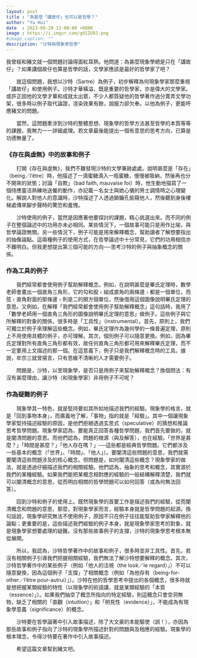```yaml
---
layout: post
title : "為甚麼「講故仔」也可以是哲學？"
author: "Yu Hui"
date  : 2023-09-20 12:00:00 +0800
image : https://i.imgur.com/gd1ZU9J.png
#image_caption: ""
description: "沙特與現象學哲學"
---
```


我曾經和豬文就一個問題討論得面紅耳熱。他問道：為甚麼現象學總是只在「講故仔」？如果講個故仔也算是哲學的話，文學家應該是最好的哲學家了吧？

<!--more-->

　　就這個問題，我想以沙特（Sartre）為例子，初步解釋為何現象學家那麼重視「講故仔」和使用例子。沙特才華橫溢，既是重要的哲學家，亦是偉大的文學家。或許正因他的文學才華和成就太出眾，不少人都質疑他的哲學著作過分賣弄文學功架，很多時以例子取代論證，渲染效果有餘，說服力卻欠奉。以他為例子，更能呼應豬文的問題。

　　當然，這問題牽涉到沙特的整體思想、現象學的哲學方法甚至哲學的本質等等的課題，我無力一一詳細處理。若文章最後能提出一個有意思的思考方向，已算是功德無量了。


### 《存在與虛無》中的故事和例子

　　打開《存在與虛無》，我們不難發現沙特的文學筆跡處處。說明甚麼是「存在」（being／l’être）時，他描述了一滴蜜糖滴入一瓶蜜糖，慢慢被吸納，然後再也分不開來的狀態；討論「自欺」（bad faith, mauvaise foi）時，他生動地描寫了一個侍應靈活熟練地送餐的動作，亦記載一名女士與她心儀的男士調情時之心理變化。解說人對他人的意識時，沙特描述了人透過鎖鑰孔偷窺他人，然後聽到身後樓梯處傳來腳步聲時的驚恐和羞愧。

　　沙特使用的例子，當然是因應著他要探討的課題，精心挑選出來。而不同的例子在整個論述中的功用亦未必相同。某些情況下，一個故事可能只是用作比喻，與哲學論證無關。另一些情況下，例子可能是用來解釋概念，幫助讀者了解想要指出的抽像論點。這兩種例子的使用方式，在哲學論述中十分常見，它們的功用相信亦不難明白。但我更想提出第三個可能的方向──思考沙特的例子與抽象概念的關係。


### 作為工具的例子

　　我們經常都會使用例子幫助解釋概念。例如，在說明甚麼是畢氏定理時，數學老師會畫出一個直角三角形，它的勾和股﹙組成直角的兩條邊﹚都是一個單位，而弦﹙直角對面的那條邊﹚則是二的開方個單位，然後借用這個圖像說明畢氏定理的意思。又例如，在解釋「我們經常都會使用例子幫助解釋概念」這句話時，我用了「數學老師用一個直角三角形的圖像說明畢氏定理的意思」做例子。這些例子與它所解釋的對象的關係，很多時是「工具性」（instrumental）。首先，原則上，我們可獨立於例子來理解這些概念。例如，畢氏定理作為幾何學的一條普遍定理，原則上不用使用具體的例子，亦可理解。其次，個別例子可以隨意更換。例如，因為畢氏定理對所有直角三角形都有效，故任何直角三角形都可用來解釋畢氏定理，而不一定要用上文描述的那一個。在這意義下，例子只是我們解釋概念時的工具。據說，牟宗三就曾揚言，只有思維不清晰的人才需要例子。

　　問題是，沙特，以至現象學，是否只是用例子來幫助解釋概念？換個問法：有沒有甚麼理由，讓沙特（和現象學家）非用例子不可呢？


### 作為疑難的例子

　　現象學其一特色，就是堅持要如其所如地描述我們的經驗。現象學的格言，就是「回到事物本身」，而廣義地了解，「事物」指的就是「經驗」。其中一個讓現象學家堅持描述經驗的原因，是他們拒絕透過玄思式（speculative）的猜想和推論思考哲學問題。現象學家認為，要能真正回答各種哲學問題，我們首先要做的，就是闡清問題的意思。而他們認為，問題的根源（與及解答），也在經驗。「世界是甚麼？」「時間是甚麼？」「他人存在嗎？」──這些都是經典哲學問題。它們都涉及一些基本的概念（「世界」、「時間」、「他人」）。要闡清這些問題的意思，我們就需要闡清這些問題涉及的核心概念。但問題是，如何闡清這些概念？現象學家的做法，就是透過仔細描述我們的相關經驗。他們認為，抽象的思考和概念，其實源於我們的某種經驗。如果我們能把某概念相對應的經驗的一般結構解釋清楚，我們就可以闡清概念的意思，從而明白相關的哲學問題可以如何回答（或為何無法回答）。

　　回到沙特和例子的使用上。既然現象學的首要工作是描述我們的經驗，從而闡清概念和問題的意思，那麼，對現象學家而言，經驗本身就是哲學問題的起源。換句話說，現象學研究無法不使用例子，原因不只在例子往往能幫助哲學家解釋他的論點；更重要的是，這些描述我們經驗的例子本身，就是現象學家思考的對象，就是現象學家想要處理的疑難。沒有那些故事例子的支撐，沙特的現象學思考根本無從展開。

　　所以，我認為，沙特哲學著作中的故事和例子，很多時並非工具性。首先，若沒有相關例子引導我們把握相關經驗，我們無法了解沙特想要解釋的概念。其次，沙特哲學著作中的某些例子（例如「他人的注視（the look／le regard）」）不可以隨意變換，因為這個例子「支撐」了相關概念（例如「為他存有（being-for-other／l’être pour-autrui）」）。沙特在他的哲學思考中提出的各個概念，很多時就是想把握某類經驗的特性（以現象學的術語講，就是某類經驗的「本質（essence）」）。如果我們抽空了概念所指向的特定經驗，則這概念只會空洞無物，缺乏了相關的「直觀（intuition）」和「明見性（evidence）」，不能成為有現象學意義（significance）的概念。

　　沙特要在哲學論著中引入故事描述，除了大文豪的本能驅使（誤！），亦因為那些故事和例子指向了沙特的現象學所描述針對的問題與及相應的經驗。現象學的根本理念，令得沙特要在著作中引入故事描述。

　　希望這篇文章幫到豬文吧。

<!--END-->